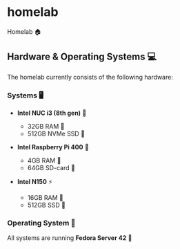# homelab
Homelab 🏠

## Hardware & Operating Systems 💻

The homelab currently consists of the following hardware:

### Systems 🖥️
- **Intel NUC i3 (8th gen)** 🔧
  - 32GB RAM 💾
  - 512GB NVMe SSD 💽

- **Intel Raspberry Pi 400** 🥧
  - 4GB RAM 💾
  - 64GB SD-card 💾

- **Intel N150** ⚡
  - 16GB RAM 💾
  - 512GB SSD 💽

### Operating System 🐧
All systems are running **Fedora Server 42** 🎩
